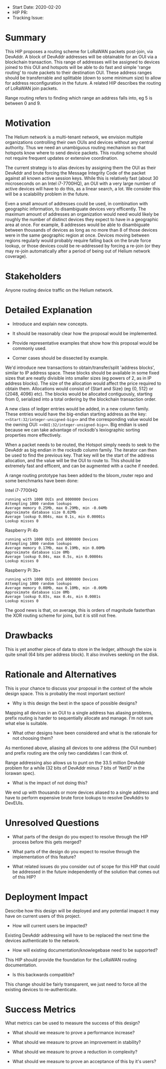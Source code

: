 - Start Date: 2020-02-20
- HIP PR: <!-- leave this empty -->
- Tracking Issue: <!-- leave this empty -->

# Summary
[summary]: #summary

This HIP proposes a routing scheme for LoRaWAN packets post-join, via DevAddr. A
block of DevAddr addresses will be obtainable for an OUI via a blockchain
transaction. This range of addresses will be assigned to devices joined to this
OUI and hotspots will be able to do fast and simple 'range routing' to route
packets to their destination OUI. These address ranges should be transferrable
and splittable (down to some minimum size) to allow for address reconfiguration
in the future. A related HIP describes the routing of LoRaWAN join packets.

Range routing refers to finding which range an address falls into, eg 5 is
between 0 and 9.

# Motivation
[motivation]: #motivation

The Helium network is a multi-tenant network, we envision multiple
organizations controlling their own OUIs and devices without any central
authority. Thus we need an unambiguous routing mechanism so that hotspots know
where to send device packets. This routing scheme should not require frequent
updates or extensive coordination.

The current strategy is to alias devices by assigning them the OUI as their
DevAddr and brute forcing the Message Integrity Code of the packet against all
known active session keys. While this is relatively fast (about 30 microseconds
on an Intel i7-7700HQ), an OUI with a very large number of active devices will
have to do this, as a linear search, a lot. We consider this will be a
scalability problem in the future.

Even a small amount of addresses could be used, in combination with geographic
information, to disambiguate devices very efficently. The maximum amount of
addresses an organization would need would likely be roughly the number of
distinct devices they expect to have in a geographic area at once. For example,
8 addresses would be able to disambiguate between thousands of devices as long
as no more than 8 of those devices were in the same geographic region at once.
Devices moving between regions regularly would probably require falling back on
the brute force lookup, or those devices could be re-addressed by forcing a
re-join (or they may re-join automatically after a period of being out of Helium
network coverage).

# Stakeholders
[stakeholders]: #stakeholders

Anyone routing device traffic on the Helium network.

# Detailed Explanation
[detailed-explanation]: #detailed-explanation

- Introduce and explain new concepts.

- It should be reasonably clear how the proposal would be implemented.

- Provide representative examples that show how this proposal would be commonly
  used.

- Corner cases should be dissected by example.

We'd introduce new transactions to obtain/transfer/split 'address blocks',
similar to IP address space. These blocks should be available in some fixed
sizes that are neatly divisible into smaller sizes (eg powers of 2, as in IP
address blocks). The size of the allocation would affect the price required to
obtain them. Allocations would consist of {Start and Size} (eg {0, 512} or
{2048, 4096} etc). The blocks would be allocated contiguously, starting from 0,
serialized into a total ordering by the blockchain transaction order.

A new class of ledger entries would be added, in a new column family. These
entries would have the big-endian starting address as the key:
`<<Start:32/integer-unsigned-big>>` and the corresponding value would be the
owning OUI: `<<OUI:32/integer-unsigned-big>>`. Big endian is used because we
can take advantage of rocksdb's lexiographic sorting properties more effectively.

When a packet needs to be routed, the Hotspot simply needs to seek to the
DevAddr as big endian in the rocksdb column family. The iterator can then be
used to find the previous key. That key will be the start of the address
allocation, and the value will be the OUI to route to. This should be extremely
fast and efficent, and can be augmented with a cache if needed.

A range routing prototype has been added to the bloom_router repo and some
benchmarks have been done:

Intel i7-7700HQ
```
running with 1000 OUIs and 8000000 Devices
Attempting 1000 random lookups
Average memory 0.25Mb, max 0.29Mb, min -0.04Mb
Approximate database size 0.02Mb
Average lookup 0.004s, max 0.1s, min 0.00001s
Lookup misses 0
```

Raspberry Pi 4b
```
running with 1000 OUIs and 8000000 Devices
Attempting 1000 random lookups
Average memory 0.17Mb, max 0.19Mb, min 0.00Mb
Approximate database size 0Mb
Average lookup 0.04s, max 0.5s, min 0.00004s
Lookup misses 0
```

Raspberry Pi 3b+
```
running with 1000 OUIs and 8000000 Devices
Attempting 1000 random lookups
Average memory 0.08Mb, max 0.10Mb, min -0.06Mb
Approximate database size 0Mb
Average lookup 0.03s, max 0.4s, min 0.0001s
Lookup misses 0
```

The good news is that, on average, this is orders of magnitude fasterthan the
XOR routing scheme for joins, but it is still not free.

# Drawbacks
[drawbacks]: #drawbacks

This is yet another piece of data to store in the ledger, although the size is
quite small (64 bits per address block). It also involves seeking on the disk.

# Rationale and Alternatives
[alternatives]: #rationale-and-alternatives

This is your chance to discuss your proposal in the context of the whole design
space. This is probably the most important section!

- Why is this design the best in the space of possible designs?

Mapping all devices in an OUI to a single address has aliasing problems, prefix
routing is harder to sequentially allocate and manage. I'm not sure what else is
suitable.

- What other designs have been considered and what is the rationale for not
  choosing them?

As mentioned above, aliasing all devices to one address (the OUI number) and
prefix routing are the only two candidates I can think of.

Range addressing also allows us to punt on the 33.5 million DevAddr problem for
a while (32 bits of DevAddr minus 7 bits of 'NetID' in the lorawan spec).

- What is the impact of not doing this?

We end up with thousands or more devices aliased to a single address and have to
perform expensive brute force lookups to resolve DevAddrs to DevEUIs.

# Unresolved Questions
[unresolved]: #unresolved-questions

- What parts of the design do you expect to resolve through the HIP process
  before this gets merged?

- What parts of the design do you expect to resolve through the implementation
  of this feature?

- What related issues do you consider out of scope for this HIP that could be
  addressed in the future independently of the solution that comes out of this
  HIP?

# Deployment Impact
[deployment-impact]: #deployment-impact

Describe how this design will be deployed and any potential imapact it may have on
current users of this project.

- How will current users be impacted?

Existing DevAddr addressing will have to be replaced the next time the devices
authenticate to the network.

- How will existing documentation/knowlegebase need to be supported?

This HIP should provide the foundation for the LoRaWAN routing documentation.

- Is this backwards compatible?

This change should be fairly transparent, we just need to force all the existing
devices to re-authenticate.

# Success Metrics
[success-metrics]: #success-metrics

What metrics can be used to measure the success of this design?

- What should we measure to prove a performance increase?

- What should we measure to prove an improvement in stability?

- What should we measure to prove a reduction in complexity?

- What should we measure to prove an acceptance of this by it's users?
